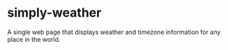 # simply-weather
A single web page that displays weather and timezone information for any place in the world.
